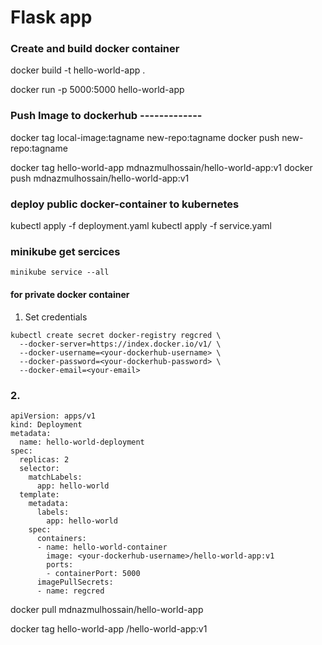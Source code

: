 # Flask app
### Create and build docker container


docker build -t hello-world-app .


docker run -p 5000:5000 hello-world-app



### Push Image to dockerhub -------------
docker tag local-image:tagname new-repo:tagname
docker push new-repo:tagname

docker tag hello-world-app mdnazmulhossain/hello-world-app:v1
docker push mdnazmulhossain/hello-world-app:v1


### deploy public docker-container to kubernetes

kubectl apply -f deployment.yaml
kubectl apply -f service.yaml


### minikube get sercices 

```
minikube service --all
```

#### for private docker container

1. Set credentials
```
kubectl create secret docker-registry regcred \
  --docker-server=https://index.docker.io/v1/ \
  --docker-username=<your-dockerhub-username> \
  --docker-password=<your-dockerhub-password> \
  --docker-email=<your-email>

```

### 2.

```
apiVersion: apps/v1
kind: Deployment
metadata:
  name: hello-world-deployment
spec:
  replicas: 2
  selector:
    matchLabels:
      app: hello-world
  template:
    metadata:
      labels:
        app: hello-world
    spec:
      containers:
      - name: hello-world-container
        image: <your-dockerhub-username>/hello-world-app:v1
        ports:
        - containerPort: 5000
      imagePullSecrets:
      - name: regcred

```










docker pull mdnazmulhossain/hello-world-app



docker tag hello-world-app <your-dockerhub-username>/hello-world-app:v1
